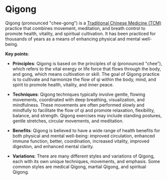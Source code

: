 [//]: # (source: ?)
[//]: # (tags: traditional-chinese-medicine treatments)

# Qigong

Qigong (pronounced "chee-gong") is a [Traditional Chinese Medicine (TCM)](../traditional-chinese-medicine/) practice that combines movement, meditation, and breath control to promote health, vitality, and spiritual cultivation. It has been practiced for thousands of years as a means of enhancing physical and mental well-being.

**Key points**:

* **Principles**: Qigong is based on the principles of qi (pronounced "chee"), which refers to the vital energy or life force that flows through the body, and gong, which means cultivation or skill. The goal of Qigong practice is to cultivate and harmonize the flow of qi within the body, mind, and spirit to promote health, vitality, and inner peace.

* **Techniques**: Qigong techniques typically involve gentle, flowing movements, coordinated with deep breathing, visualization, and mindfulness. These movements are often performed slowly and mindfully to facilitate the flow of qi and promote relaxation, flexibility, balance, and strength. Qigong exercises may include standing postures, gentle stretches, circular movements, and meditation.

* **Benefits**: Qigong is believed to have a wide range of health benefits for both physical and mental well-being: improved circulation, enhanced immune function, better, coordination, increased vitality, improved digestion, and enhanced mental clarity.

* **Variations**: There are many different styles and variations of Qigong, each with its own unique techniques, movements, and emphasis. Some common styles are medical Qigong, martial Qigong, and spiritual Qigong.
